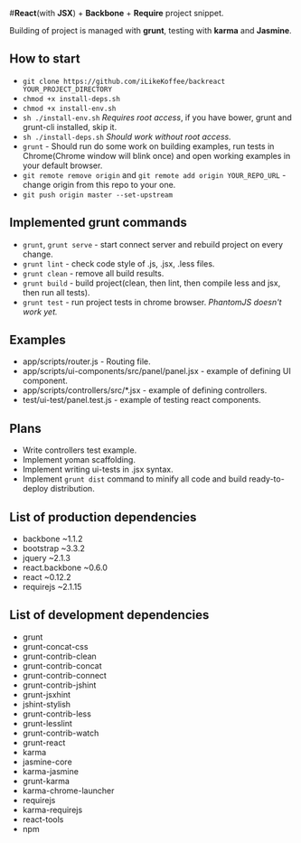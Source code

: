 #**React**(with **JSX**) + **Backbone** + **Require** project snippet.

Building of project is managed with **grunt**, testing with **karma** and **Jasmine**.

## How to start
* `git clone https://github.com/iLikeKoffee/backreact YOUR_PROJECT_DIRECTORY`
* `chmod +x install-deps.sh`
* `chmod +x install-env.sh`
* `sh ./install-env.sh` *Requires root access*, if you have bower, grunt and grunt-cli installed, skip it.
* `sh ./install-deps.sh` *Should work without root access.*
* `grunt` - Should run do some work on building examples, run tests in Chrome(Chrome window will blink once) and open working examples in your default browser.
* `git remote remove origin` and `git remote add origin YOUR_REPO_URL` - change origin from this repo to your one.
* `git push origin master --set-upstream` 

## Implemented grunt commands
* `grunt`, `grunt serve` - start connect server and rebuild project on every change.
* `grunt lint` - check code style of .js, .jsx, .less files.
* `grunt clean` - remove all build results.
* `grunt build` - build project(clean, then lint, then compile less and jsx, then run all tests).
* `grunt test` - run project tests in chrome browser. *PhantomJS doesn't work yet.*

## Examples
* app/scripts/router.js - Routing file.
* app/scripts/ui-components/src/panel/panel.jsx - example of defining UI component.
* app/scripts/controllers/src/*.jsx - example of defining controllers.
* test/ui-test/panel.test.js - example of testing react components.

## Plans
* Write controllers test example.
* Implement yoman scaffolding.
* Implement writing ui-tests in .jsx syntax.
* Implement `grunt dist` command to minify all code and build ready-to-deploy distribution.

## List of production dependencies
* backbone ~1.1.2
* bootstrap ~3.3.2
* jquery ~2.1.3
* react.backbone ~0.6.0
* react ~0.12.2
* requirejs ~2.1.15

## List of development dependencies
* grunt
* grunt-concat-css
* grunt-contrib-clean
* grunt-contrib-concat
* grunt-contrib-connect
* grunt-contrib-jshint
* grunt-jsxhint
* jshint-stylish
* grunt-contrib-less
* grunt-lesslint
* grunt-contrib-watch
* grunt-react
* karma
* jasmine-core
* karma-jasmine
* grunt-karma
* karma-chrome-launcher
* requirejs
* karma-requirejs
* react-tools
* npm